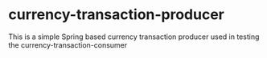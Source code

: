 # currency-transaction-producer

This is a simple Spring based currency transaction producer used in testing the currency-transaction-consumer
